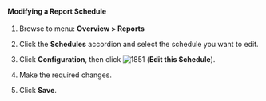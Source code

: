 #### Modifying a Report Schedule

1.  Browse to menu: **Overview > Reports**

2.  Click the **Schedules** accordion and select the schedule you want
    to edit.

3.  Click **Configuration**, then click
    ![1851](../images/1851.png) (**Edit this Schedule**).

4.  Make the required changes.

5.  Click **Save**.
